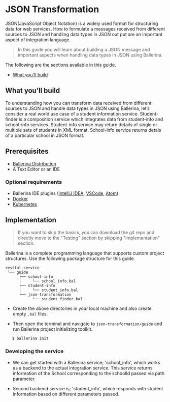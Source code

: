 # JSON Transformation

JSON(JavaScript Object Notation) is a widely used format for structuring data for web services. How to formulate a messages received from different sources to JSON and handling data types in JSON out put are an important aspect of integration language.

> In this guide you will learn about building a JSON message and important aspects when handling data types in JSON using Ballerina. 

The following are the sections available in this guide.

- [What you'll build](#what-youll-build)

## What you’ll build 

To understanding how you can transform data received from different sources to JSON and handle data types in JSON using Ballerina, let’s consider a real world use case of a student information service. Student-finder is a composition service which integrates data from student-info and school-info services. Student-info service may return details of single or multiple sets of students in XML format. School-info service returns detals of a particular school in JSON format.


## Prerequisites
 
- [Ballerina Distribution](https://ballerina.io/learn/getting-started/)
- A Text Editor or an IDE 

### Optional requirements
- Ballerina IDE plugins ([IntelliJ IDEA](https://plugins.jetbrains.com/plugin/9520-ballerina), [VSCode](https://marketplace.visualstudio.com/items?itemName=WSO2.Ballerina), [Atom](https://atom.io/packages/language-ballerina))
- [Docker](https://docs.docker.com/engine/installation/)
- [Kubernetes](https://kubernetes.io/docs/setup/)

## Implementation

> If you want to skip the basics, you can download the git repo and directly move to the "Testing" section by skipping  "Implementation" section.

Ballerina is a complete programming language that supports custom project structures. Use the following package structure for this guide.

```
restful-service
 └── guide
      ├── school-info
      |     └── school_info.bal 
      ├── student-info
      |     └── student_info.bal
      └── json-transformation
            └── student_finder.bal  
```

- Create the above directories in your local machine and also create empty `.bal` files.

- Then open the terminal and navigate to `json-transformation/guide` and run Ballerina project initializing toolkit.
```bash
   $ ballerina init
```

### Developing the service

- We can get started with a Ballerina service; 'school_info', which works as a backend to the actual integration service. This service returns information of the School corresponding to the schoolId passed via path parameter.

- Second backend service is; 'student_info', which responds with student information based on different parameters passed. 

